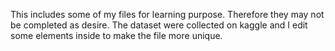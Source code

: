 
This includes some of my files for learning purpose. Therefore they may not be completed as desire.
The dataset were collected on kaggle and I edit some elements inside to make the file more unique.

